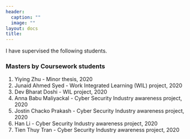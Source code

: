 ```yaml
---
header:
  caption: ""
  image: ""
layout: docs
title: 
---
```


I have supervised the following students.

### Masters by Coursework students
1. Yiying Zhu - Minor thesis, 2020
2. Junaid Ahmed Syed - Work Integrated Learning (WIL) project, 2020
3. Dev Bharat Doshi - WIL project, 2020
4. Anna Babu Maliyackal - Cyber Security Industry awareness project, 2020
5. Jostin Chacko Prakash - Cyber Security Industry awareness project, 2020
6. Han Li - Cyber Security Industry awareness project, 2020
7. Tien Thuy Tran  - Cyber Security Industry awareness project, 2020



